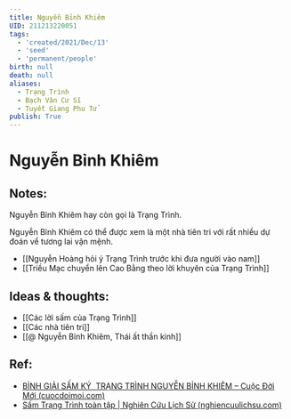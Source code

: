 ```yaml
---
title: Nguyễn Bỉnh Khiêm
UID: 211213220051
tags:
  - 'created/2021/Dec/13'
  - 'seed'
  - 'permanent/people'
birth: null
death: null
aliases:
  - Trạng Trình
  - Bạch Vân Cư Sĩ
  - Tuyết Giang Phu Tử
publish: True
---
```

# Nguyễn Bỉnh Khiêm

## Notes:
Nguyễn Bỉnh Khiêm hay còn gọi là Trạng Trình.

Nguyễn Bỉnh Khiêm có thể được xem là một nhà tiên tri với rất nhiều dự đoán về tương lai vận mệnh.
- [[Nguyễn Hoàng hỏi ý Trạng Trình trước khi đưa người vào nam]]
- [[Triều Mạc chuyển lên Cao Bằng theo lời khuyên của Trạng Trình]]
## Ideas & thoughts:
- [[Các lời sấm của Trạng Trình]]
- [[Các nhà tiên tri]]
- [[@ Nguyễn Bỉnh Khiêm, Thái ất thần kinh]]

## Ref:
- [BÌNH GIẢI SẤM KÝ  TRẠNG TRÌNH NGUYỄN BỈNH KHIÊM – Cuộc Đời Mới (cuocdoimoi.com)](http://cuocdoimoi.com/binh-giai-sam-ky-trang-trinh-nguyen-binh-khiem/)
- [Sấm Trạng Trình toàn tập | Nghiên Cứu Lịch Sử (nghiencuulichsu.com)](https://nghiencuulichsu.com/2013/10/15/sam-trang-trinh-toan-tap/)